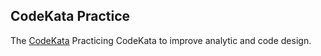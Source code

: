 CodeKata Practice
--
The [CodeKata](http://codekata.com/) Practicing CodeKata to improve analytic and code design.
